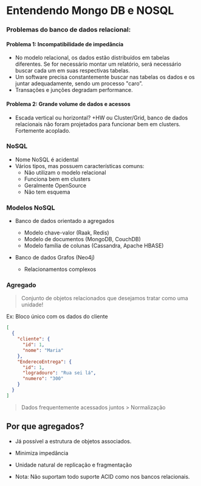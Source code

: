 # Entendendo Mongo DB e NOSQL
### Problemas do banco de dados relacional:

#### Problema 1: Incompatibilidade de impedância
*   No modelo relacional, os dados estão distribuídos em tabelas diferentes. 
    Se for necessário montar um relatório, será necessário buscar cada um
    em suas respectivas tabelas.
*   Um software precisa constantemente buscar nas tabelas os dados e os juntar 
    adequadamente, sendo um processo "caro”.
*   Transações e junções degradam performance.
#### Problema 2: Grande volume de dados e acessos
*   Escada vertical ou horizontal? +HW ou Cluster/Grid, banco de dados relacionais
não foram projetados para funcionar bem em clusters. Fortemente acoplado.
    
### NoSQL

* Nome NoSQL é acidental
* Vários tipos, mas possuem características comuns:
    - Não utilizam o modelo relacional
    - Funciona bem em clusters
    - Geralmente OpenSource
    - Não tem esquema

### Modelos NoSQL

* Banco de dados orientado a agregados
    - Modelo chave-valor (Raak, Redis)
    - Modelo de documentos (MongoDB, CouchDB)
    - Modelo família de colunas (Cassandra, Apache HBASE)
    
* Banco de dados Grafos (Neo4j)
    - Relacionamentos complexos

### Agregado
> Conjunto de objetos relacionados que desejamos tratar como uma unidade!

Ex: Bloco único com os dados do cliente
```json
[
  {
    "cliente": {
      "id": 1,
      "nome": "Maria"
    },
    "EnderecoEntrega": {
      "id": 1,
      "logradouro": "Rua sei lá",
      "numero": "300"
    }
  }
]
```

> Dados frequentemente acessados juntos > Normalização

## Por que agregados?

* Já possível a estrutura de objetos associados.
* Minimiza impedância
* Unidade natural de replicação e fragmentação

* Nota: Não suportam todo suporte ACID como nos bancos relacionais.

